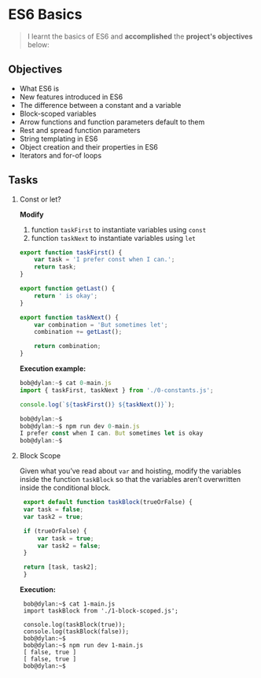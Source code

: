 # ES6 Basics
> I learnt the basics of ES6 and **accomplished** the **project's objectives** below:

## Objectives
- What ES6 is
- New features introduced in ES6
- The difference between a constant and a variable
- Block-scoped variables
- Arrow functions and function parameters default to them
- Rest and spread function parameters
- String templating in ES6
- Object creation and their properties in ES6
- Iterators and for-of loops

## Tasks

1. Const or let?
    
    **Modify**
    1. function `taskFirst` to instantiate variables using `const`
    2. function `taskNext` to instantiate variables using `let`
    ```javascript
    export function taskFirst() {
        var task = 'I prefer const when I can.';
        return task;
    }

    export function getLast() {
        return ' is okay';
    }

    export function taskNext() {
        var combination = 'But sometimes let';
        combination += getLast();

        return combination;
    }
    ```
    **Execution example:**
    ```javascript
    bob@dylan:~$ cat 0-main.js
    import { taskFirst, taskNext } from './0-constants.js';

    console.log(`${taskFirst()} ${taskNext()}`);

    bob@dylan:~$ 
    bob@dylan:~$ npm run dev 0-main.js 
    I prefer const when I can. But sometimes let is okay
    bob@dylan:~$ 
    ```

1. Block Scope
   
   Given what you’ve read about `var` and hoisting, modify the variables inside the function `taskBlock` so that the variables aren’t overwritten inside the conditional block.
   ```javascript
    export default function taskBlock(trueOrFalse) {
    var task = false;
    var task2 = true;

    if (trueOrFalse) {
        var task = true;
        var task2 = false;
    }

    return [task, task2];
    }
   ```
   **Execution:**
   ```
    bob@dylan:~$ cat 1-main.js
    import taskBlock from './1-block-scoped.js';

    console.log(taskBlock(true));
    console.log(taskBlock(false));
    bob@dylan:~$
    bob@dylan:~$ npm run dev 1-main.js 
    [ false, true ]
    [ false, true ]
    bob@dylan:~$
   ```